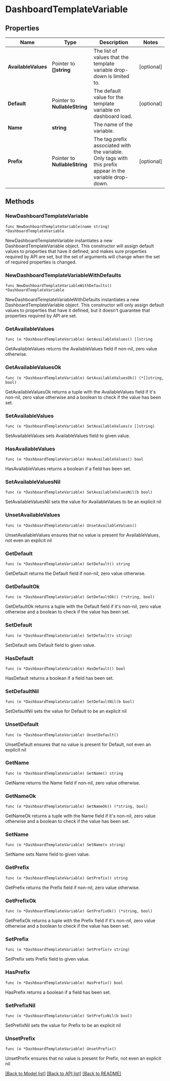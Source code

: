 # DashboardTemplateVariable

## Properties

Name | Type | Description | Notes
---- | ---- | ----------- | ------
**AvailableValues** | Pointer to **[]string** | The list of values that the template variable drop-down is limited to. | [optional] 
**Default** | Pointer to **NullableString** | The default value for the template variable on dashboard load. | [optional] 
**Name** | **string** | The name of the variable. | 
**Prefix** | Pointer to **NullableString** | The tag prefix associated with the variable. Only tags with this prefix appear in the variable drop-down. | [optional] 

## Methods

### NewDashboardTemplateVariable

`func NewDashboardTemplateVariable(name string) *DashboardTemplateVariable`

NewDashboardTemplateVariable instantiates a new DashboardTemplateVariable object.
This constructor will assign default values to properties that have it defined,
and makes sure properties required by API are set, but the set of arguments
will change when the set of required properties is changed.

### NewDashboardTemplateVariableWithDefaults

`func NewDashboardTemplateVariableWithDefaults() *DashboardTemplateVariable`

NewDashboardTemplateVariableWithDefaults instantiates a new DashboardTemplateVariable object.
This constructor will only assign default values to properties that have it defined,
but it doesn't guarantee that properties required by API are set.

### GetAvailableValues

`func (o *DashboardTemplateVariable) GetAvailableValues() []string`

GetAvailableValues returns the AvailableValues field if non-nil, zero value otherwise.

### GetAvailableValuesOk

`func (o *DashboardTemplateVariable) GetAvailableValuesOk() (*[]string, bool)`

GetAvailableValuesOk returns a tuple with the AvailableValues field if it's non-nil, zero value otherwise
and a boolean to check if the value has been set.

### SetAvailableValues

`func (o *DashboardTemplateVariable) SetAvailableValues(v []string)`

SetAvailableValues sets AvailableValues field to given value.

### HasAvailableValues

`func (o *DashboardTemplateVariable) HasAvailableValues() bool`

HasAvailableValues returns a boolean if a field has been set.

### SetAvailableValuesNil

`func (o *DashboardTemplateVariable) SetAvailableValuesNil(b bool)`

 SetAvailableValuesNil sets the value for AvailableValues to be an explicit nil

### UnsetAvailableValues
`func (o *DashboardTemplateVariable) UnsetAvailableValues()`

UnsetAvailableValues ensures that no value is present for AvailableValues, not even an explicit nil
### GetDefault

`func (o *DashboardTemplateVariable) GetDefault() string`

GetDefault returns the Default field if non-nil, zero value otherwise.

### GetDefaultOk

`func (o *DashboardTemplateVariable) GetDefaultOk() (*string, bool)`

GetDefaultOk returns a tuple with the Default field if it's non-nil, zero value otherwise
and a boolean to check if the value has been set.

### SetDefault

`func (o *DashboardTemplateVariable) SetDefault(v string)`

SetDefault sets Default field to given value.

### HasDefault

`func (o *DashboardTemplateVariable) HasDefault() bool`

HasDefault returns a boolean if a field has been set.

### SetDefaultNil

`func (o *DashboardTemplateVariable) SetDefaultNil(b bool)`

 SetDefaultNil sets the value for Default to be an explicit nil

### UnsetDefault
`func (o *DashboardTemplateVariable) UnsetDefault()`

UnsetDefault ensures that no value is present for Default, not even an explicit nil
### GetName

`func (o *DashboardTemplateVariable) GetName() string`

GetName returns the Name field if non-nil, zero value otherwise.

### GetNameOk

`func (o *DashboardTemplateVariable) GetNameOk() (*string, bool)`

GetNameOk returns a tuple with the Name field if it's non-nil, zero value otherwise
and a boolean to check if the value has been set.

### SetName

`func (o *DashboardTemplateVariable) SetName(v string)`

SetName sets Name field to given value.


### GetPrefix

`func (o *DashboardTemplateVariable) GetPrefix() string`

GetPrefix returns the Prefix field if non-nil, zero value otherwise.

### GetPrefixOk

`func (o *DashboardTemplateVariable) GetPrefixOk() (*string, bool)`

GetPrefixOk returns a tuple with the Prefix field if it's non-nil, zero value otherwise
and a boolean to check if the value has been set.

### SetPrefix

`func (o *DashboardTemplateVariable) SetPrefix(v string)`

SetPrefix sets Prefix field to given value.

### HasPrefix

`func (o *DashboardTemplateVariable) HasPrefix() bool`

HasPrefix returns a boolean if a field has been set.

### SetPrefixNil

`func (o *DashboardTemplateVariable) SetPrefixNil(b bool)`

 SetPrefixNil sets the value for Prefix to be an explicit nil

### UnsetPrefix
`func (o *DashboardTemplateVariable) UnsetPrefix()`

UnsetPrefix ensures that no value is present for Prefix, not even an explicit nil

[[Back to Model list]](../README.md#documentation-for-models) [[Back to API list]](../README.md#documentation-for-api-endpoints) [[Back to README]](../README.md)


